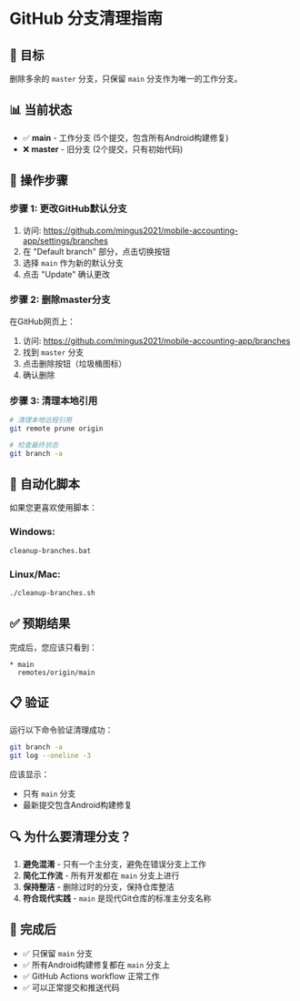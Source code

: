 # GitHub 分支清理指南

## 🎯 目标
删除多余的 `master` 分支，只保留 `main` 分支作为唯一的工作分支。

## 📊 当前状态
- ✅ **main** - 工作分支 (5个提交，包含所有Android构建修复)
- ❌ **master** - 旧分支 (2个提交，只有初始代码)

## 🔧 操作步骤

### 步骤 1: 更改GitHub默认分支
1. 访问: https://github.com/mingus2021/mobile-accounting-app/settings/branches
2. 在 "Default branch" 部分，点击切换按钮
3. 选择 `main` 作为新的默认分支
4. 点击 "Update" 确认更改

### 步骤 2: 删除master分支
在GitHub网页上：
1. 访问: https://github.com/mingus2021/mobile-accounting-app/branches
2. 找到 `master` 分支
3. 点击删除按钮（垃圾桶图标）
4. 确认删除

### 步骤 3: 清理本地引用
```bash
# 清理本地远程引用
git remote prune origin

# 检查最终状态
git branch -a
```

## 🚀 自动化脚本
如果您更喜欢使用脚本：

### Windows:
```cmd
cleanup-branches.bat
```

### Linux/Mac:
```bash
./cleanup-branches.sh
```

## ✅ 预期结果
完成后，您应该只看到：
```
* main
  remotes/origin/main
```

## 📋 验证
运行以下命令验证清理成功：
```bash
git branch -a
git log --oneline -3
```

应该显示：
- 只有 `main` 分支
- 最新提交包含Android构建修复

## 🔍 为什么要清理分支？
1. **避免混淆** - 只有一个主分支，避免在错误分支上工作
2. **简化工作流** - 所有开发都在 `main` 分支上进行
3. **保持整洁** - 删除过时的分支，保持仓库整洁
4. **符合现代实践** - `main` 是现代Git仓库的标准主分支名称

## 🎉 完成后
- ✅ 只保留 `main` 分支
- ✅ 所有Android构建修复都在 `main` 分支上
- ✅ GitHub Actions workflow 正常工作
- ✅ 可以正常提交和推送代码
